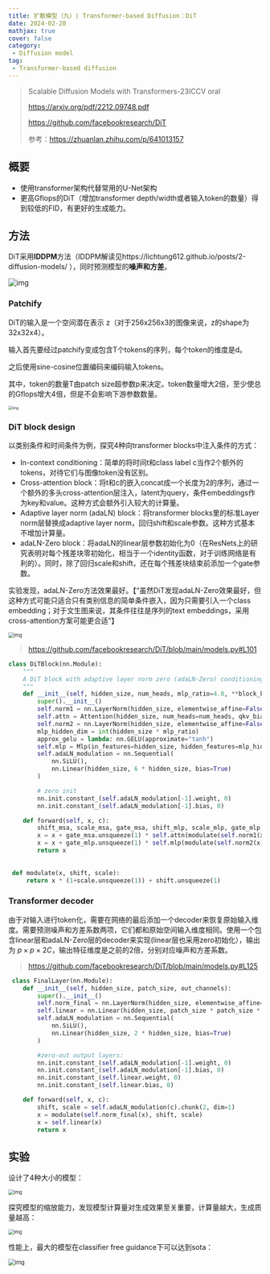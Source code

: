 ```yaml
---
title: 扩散模型（九）| Transformer-based Diffusion：DiT
date: 2024-02-20
mathjax: true
cover: false
category:
 - Diffusion model
tag:
 - Transformer-based diffusion
---
```


>  Scalable Diffusion Models with Transformers-23ICCV oral
>
> https://arxiv.org/pdf/2212.09748.pdf
>
> https://github.com/facebookresearch/DiT
>
> 参考：https://zhuanlan.zhihu.com/p/641013157

## 概要

- 使用transformer架构代替常用的U-Net架构
- 更高Gflops的DiT（增加transformer depth/width或者输入token的数量）得到较低的FID，有更好的生成能力。

## 方法

DiT采用**IDDPM**方法（IDDPM解读见https://lichtung612.github.io/posts/2-diffusion-models/ ），同时预测模型的**噪声和方差**。

![img](https://lichtung612.eos-beijing-1.cmecloud.cn/2024/9-diffusion-models/0.jpg)

### Patchify

DiT的输入是一个空间潜在表示 z（对于256x256x3的图像来说，z的shape为32x32x4）。

输入首先要经过patchify变成包含T个tokens的序列，每个token的维度是d。

之后使用sine-cosine位置编码来编码输入tokens。

其中，token的数量T由patch size超参数p来决定。token数量增大2倍，至少使总的Gflops增大4倍，但是不会影响下游参数数量。

<img src="https://lichtung612.eos-beijing-1.cmecloud.cn/2024/9-diffusion-models/1.jpg" alt="img" style="zoom:50%;" />

### DiT block design

以类别条件和时间条件为例，探究4种向transformer blocks中注入条件的方式：

- In-context conditioning：简单的将时间t和class label c当作2个额外的tokens，对待它们与图像token没有区别。
- Cross-attention block：将t和c的嵌入concat成一个长度为2的序列，通过一个额外的多头cross-attention层注入，latent为query，条件embeddings作为key和value。这种方式会额外引入较大的计算量。
- Adaptive layer norm (adaLN) block：将transformer blocks里的标准Layer norm层替换成adaptive layer norm，回归shift和scale参数。这种方式基本不增加计算量。
- adaLN-Zero block：将adaLN的linear层参数初始化为0（在ResNets上的研究表明对每个残差块零初始化，相当于一个identity函数，对于训练网络是有利的）。同时，除了回归scale和shift，还在每个残差块结束前添加一个gate参数。

实验发现，adaLN-Zero方法效果最好。【“虽然DiT发现adaLN-Zero效果最好，但这种方式可能只适合只有类别信息的简单条件嵌入，因为只需要引入一个class embedding；对于文生图来说，其条件往往是序列的text embeddings，采用cross-attention方案可能更合适”】

<img src="https://lichtung612.eos-beijing-1.cmecloud.cn/2024/9-diffusion-models/2.jpg" alt="img" style="zoom:67%;" />

>  https://github.com/facebookresearch/DiT/blob/main/models.py#L101

```python
class DiTBlock(nn.Module):
    """
    A DiT block with adaptive layer norm zero (adaLN-Zero) conditioning.
    """
    def __init__(self, hidden_size, num_heads, mlp_ratio=4.0, **block_kwargs):
        super().__init__()
        self.norm1 = nn.LayerNorm(hidden_size, elementwise_affine=False, eps=1e-6)
        self.attn = Attention(hidden_size, num_heads=num_heads, qkv_bias=True, **block_kwargs)
        self.norm2 = nn.LayerNorm(hidden_size, elementwise_affine=False, eps=1e-6)
        mlp_hidden_dim = int(hidden_size * mlp_ratio)
        approx_gelu = lambda: nn.GELU(approximate="tanh")
        self.mlp = Mlp(in_features=hidden_size, hidden_features=mlp_hidden_dim, act_layer=approx_gelu, drop=0)
        self.adaLN_modulation = nn.Sequential(
            nn.SiLU(),
            nn.Linear(hidden_size, 6 * hidden_size, bias=True)
        )

        # zero init
        nn.init.constant_(self.adaLN_modulation[-1].weight, 0)
        nn.init.constant_(self.adaLN_modulation[-1].bias, 0)

    def forward(self, x, c):
        shift_msa, scale_msa, gate_msa, shift_mlp, scale_mlp, gate_mlp = self.adaLN_modulation(c).chunk(6, dim=1)
        x = x + gate_msa.unsqueeze(1) * self.attn(modulate(self.norm1(x), shift_msa, scale_msa))
        x = x + gate_mlp.unsqueeze(1) * self.mlp(modulate(self.norm2(x), shift_mlp, scale_mlp))
        return x
        
        
 def modulate(x, shift, scale):
     return x * (1+scale.unsqueeze(1)) + shift.unsqueeze(1)
```



### Transformer decoder

由于对输入进行token化，需要在网络的最后添加一个decoder来恢复原始输入维度。需要预测噪声和方差系数两项，它们都和原始空间输入维度相同。使用一个包含linear层和adaLN-Zero层的decoder来实现(linear层也采用zero初始化），输出为 $p \times p \times 2C$，输出特征维度是之前的2倍，分别对应噪声和方差系数。

> https://github.com/facebookresearch/DiT/blob/main/models.py#L125

```python
 class FinalLayer(nn.Module):
    def __init__(self, hidden_size, patch_size, out_channels):
        super().__init__()
        self.norm_final = nn.LayerNorm(hidden_size, elementwise_affine=False, eps=1e-6)
        self.linear = nn.Linear(hidden_size, patch_size * patch_size * out_channels, bias=True)
        self.adaLN_modulation = nn.Sequential(
            nn.SiLU(),
            nn.Linear(hidden_size, 2 * hidden_size, bias=True)
        )

        #zero-out output layers:
        nn.init.constant_(self.adaLN_modulation[-1].weight, 0)
        nn.init.constant_(self.adaLN_modulation[-1].bias, 0)
        nn.init.constant_(self.linear.weight, 0)
        nn.init.constant_(self.linear.bias, 0)

    def forward(self, x, c):
        shift, scale = self.adaLN_modulation(c).chunk(2, dim=1)
        x = modulate(self.norm_final(x), shift, scale)
        x = self.linear(x)
        return x
```



## 实验

设计了4种大小的模型：

<img src="https://lichtung612.eos-beijing-1.cmecloud.cn/2024/9-diffusion-models/3.jpg" alt="img" style="zoom:67%;" />

探究模型的缩放能力，发现模型计算量对生成效果至关重要，计算量越大，生成质量越高：

<img src="https://lichtung612.eos-beijing-1.cmecloud.cn/2024/9-diffusion-models/4.jpg" alt="img" style="zoom:67%;" />

性能上，最大的模型在classifier free guidance下可以达到sota：

<img src="https://lichtung612.eos-beijing-1.cmecloud.cn/2024/9-diffusion-models/5.jpg" alt="img" style="zoom:80%;" />